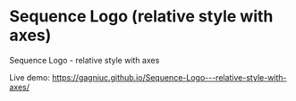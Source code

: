 # Sequence Logo (relative style with axes)
Sequence Logo - relative style with axes

Live demo: https://gagniuc.github.io/Sequence-Logo---relative-style-with-axes/
